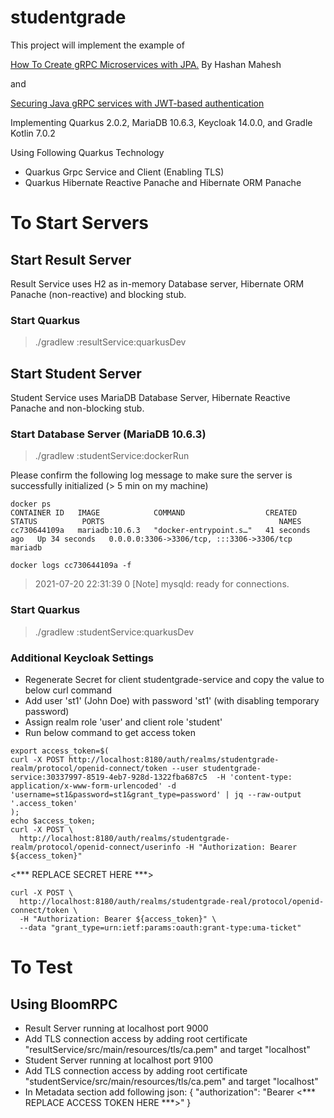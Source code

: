 # studentgrade
This project will implement the example of 

[How To Create gRPC Microservices with JPA.](https://medium.com/geekculture/how-to-create-grpc-microservices-with-jpa-b3e804b4d91e) By Hashan Mahesh 

and 

[Securing Java gRPC services with JWT-based authentication](https://sultanov.dev/blog/securing-java-grpc-services-with-jwt-based-authentication/)


Implementing Quarkus 2.0.2, MariaDB 10.6.3, Keycloak 14.0.0, and Gradle Kotlin 7.0.2

Using Following Quarkus Technology
* Quarkus Grpc Service and Client (Enabling TLS)
* Quarkus Hibernate Reactive Panache and Hibernate ORM Panache

# To Start Servers
## Start Result Server 
Result Service uses H2 as in-memory Database server, Hibernate ORM Panache (non-reactive) and blocking stub. 
### Start Quarkus 
> ./gradlew :resultService:quarkusDev

## Start Student Server
Student Service uses MariaDB Database Server, Hibernate Reactive Panache and non-blocking stub.
### Start Database Server (MariaDB 10.6.3)

> ./gradlew :studentService:dockerRun

Please confirm the following log message to make sure the server is successfully initialized (> 5 min on my machine)
```
docker ps
CONTAINER ID   IMAGE            COMMAND                  CREATED          STATUS          PORTS                                       NAMES
cc730644109a   mariadb:10.6.3   "docker-entrypoint.s…"   41 seconds ago   Up 34 seconds   0.0.0.0:3306->3306/tcp, :::3306->3306/tcp   mariadb

docker logs cc730644109a -f

```

> 2021-07-20 22:31:39 0 [Note] mysqld: ready for connections.

### Start Quarkus
> ./gradlew :studentService:quarkusDev

### Additional Keycloak Settings
* Regenerate Secret for client studentgrade-service and copy the value to below curl command
* Add user 'st1' (John Doe) with password 'st1' (with disabling temporary password) 
* Assign realm role 'user' and client role 'student'
* Run below command to get access token
```
export access_token=$(
curl -X POST http://localhost:8180/auth/realms/studentgrade-realm/protocol/openid-connect/token --user studentgrade-service:30337997-8519-4eb7-928d-1322fba687c5  -H 'content-type: application/x-www-form-urlencoded' -d 'username=st1&password=st1&grant_type=password' | jq --raw-output '.access_token' 
);
echo $access_token;
curl -X POST \
  http://localhost:8180/auth/realms/studentgrade-realm/protocol/openid-connect/userinfo -H "Authorization: Bearer ${access_token}" 
```

<*** REPLACE SECRET HERE ***> 

```
curl -X POST \
  http://localhost:8180/auth/realms/studentgrade-real/protocol/openid-connect/token \
  -H "Authorization: Bearer ${access_token}" \
  --data "grant_type=urn:ietf:params:oauth:grant-type:uma-ticket" 
```


# To Test
## Using BloomRPC
* Result Server running at localhost port 9000
* Add TLS connection access by adding root certificate "resultService/src/main/resources/tls/ca.pem" and target "localhost"
* Student Server running at localhost port 9100
* Add TLS connection access by adding root certificate "studentService/src/main/resources/tls/ca.pem" and target "localhost"
* In Metadata section add following json:
{
    "authorization": "Bearer <*** REPLACE ACCESS TOKEN HERE ***>"
}